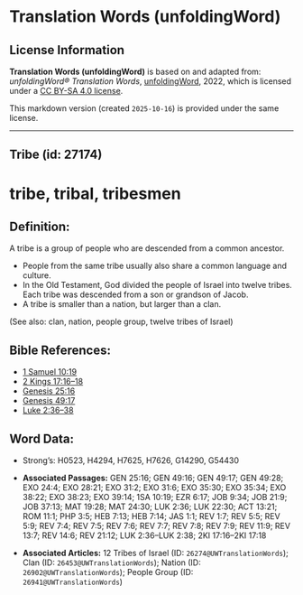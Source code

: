 # Translation Words (unfoldingWord)

## License Information

**Translation Words (unfoldingWord)** is based on and adapted from: _unfoldingWord® Translation Words_, [unfoldingWord](https://unfoldingword.org/utw), 2022, which is licensed under a [CC BY-SA 4.0 license](https://creativecommons.org/licenses/by-sa/4.0/legalcode.en).

This markdown version (created `2025-10-16`) is provided under the same license.



--------------------------------

## Tribe (id: 27174)

tribe, tribal, tribesmen
========================

Definition:
-----------

A tribe is a group of people who are descended from a common ancestor.

* People from the same tribe usually also share a common language and culture.
* In the Old Testament, God divided the people of Israel into twelve tribes. Each tribe was descended from a son or grandson of Jacob.
* A tribe is smaller than a nation, but larger than a clan.

(See also: clan, nation, people group, twelve tribes of Israel)

Bible References:
-----------------

* [1 Samuel 10:19](https://ref.ly/1Sam10:19)
* [2 Kings 17:16–18](https://ref.ly/2Kgs17:16-2Kgs17:18)
* [Genesis 25:16](https://ref.ly/Gen25:16)
* [Genesis 49:17](https://ref.ly/Gen49:17)
* [Luke 2:36–38](https://ref.ly/Luke2:36-Luke2:38)

Word Data:
----------

* Strong’s: H0523, H4294, H7625, H7626, G14290, G54430

* **Associated Passages:** GEN 25:16; GEN 49:16; GEN 49:17; GEN 49:28; EXO 24:4; EXO 28:21; EXO 31:2; EXO 31:6; EXO 35:30; EXO 35:34; EXO 38:22; EXO 38:23; EXO 39:14; 1SA 10:19; EZR 6:17; JOB 9:34; JOB 21:9; JOB 37:13; MAT 19:28; MAT 24:30; LUK 2:36; LUK 22:30; ACT 13:21; ROM 11:1; PHP 3:5; HEB 7:13; HEB 7:14; JAS 1:1; REV 1:7; REV 5:5; REV 5:9; REV 7:4; REV 7:5; REV 7:6; REV 7:7; REV 7:8; REV 7:9; REV 11:9; REV 13:7; REV 14:6; REV 21:12; LUK 2:36–LUK 2:38; 2KI 17:16–2KI 17:18
* **Associated Articles:** 12 Tribes of Israel (ID: `26274@UWTranslationWords`); Clan (ID: `26453@UWTranslationWords`); Nation (ID: `26902@UWTranslationWords`); People Group (ID: `26941@UWTranslationWords`)

